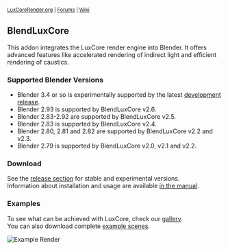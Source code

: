 <sup> [LuxCoreRender.org](https://luxcorerender.org/) | [Forums](https://forums.luxcorerender.org/) | [Wiki](http://wiki.luxcorerender.org/LuxCoreRender_Wiki) </sup>

## BlendLuxCore

This addon integrates the LuxCore render engine into Blender. It offers advanced features like accelerated rendering of indirect light and efficient rendering of caustics.

### Supported Blender Versions

* Blender 3.4 or so is experimentally supported by the latest [development release](https://github.com/LuxCoreRender/BlendLuxCore/releases).
* Blender 2.93 is supported by BlendLuxCore v2.6.
* Blender 2.83-2.92 are supported by BlendLuxCore v2.5.
* Blender 2.83 is supported by BlendLuxCore v2.4.
* Blender 2.80, 2.81 and 2.82 are supported by BlendLuxCore v2.2 and v2.3.  
* Blender 2.79 is supported by BlendLuxCore v2.0, v2.1 and v2.2.  

### Download

See the [release section](https://github.com/LuxCoreRender/BlendLuxCore/releases) for stable and experimental versions.  
Information about installation and usage are available [in the manual](https://wiki.luxcorerender.org/Category:BlendLuxCore).

### Examples

To see what can be achieved with LuxCore, check our [gallery](https://luxcorerender.org/gallery/).  
You can also download complete [example scenes](https://luxcorerender.org/example-scenes/).

![Example Render](https://luxcorerender.org/wp-content/uploads/2019/10/dark_mode.jpg)

